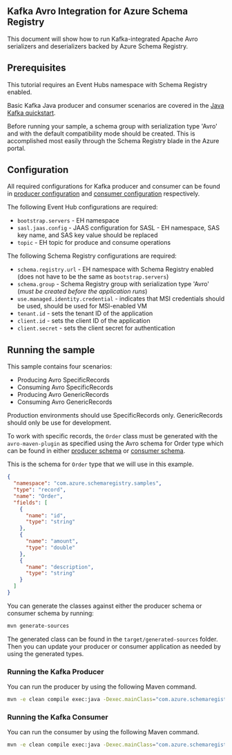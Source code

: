 ## Kafka Avro Integration for Azure Schema Registry
This document will show how to run Kafka-integrated Apache Avro serializers and deserializers backed by Azure Schema Registry. 

## Prerequisites
This tutorial requires an Event Hubs namespace with Schema Registry enabled.

Basic Kafka Java producer and consumer scenarios are covered in the [Java Kafka quickstart](https://github.com/Azure/azure-event-hubs-for-kafka/tree/master/quickstart/java).

Before running your sample, a schema group with serialization type 'Avro' and with the default compatibility mode should be created.  This is accomplished most easily through the Schema Registry blade in the Azure portal. 

## Configuration
All required configurations for Kafka producer and consumer can be found in [producer configuration](kafka-producer/src/main/resources/app.properties) and [consumer configuration](kafka-consumer/src/main/resources/app.properties) respectively. 



The following Event Hub configurations are required:
- `bootstrap.servers` - EH namespace 
- `sasl.jaas.config` - JAAS configuration for SASL - EH namespace, SAS key name, and SAS key value should be replaced
- `topic` - EH topic for produce and consume operations

The following Schema Registry configurations are required:
- `schema.registry.url` - EH namespace with Schema Registry enabled (does not have to be the same as `bootstrap.servers`)
- `schema.group` - Schema Registry group with serialization type 'Avro' (*must be created before the application runs*)
- `use.managed.identity.credential` - indicates that MSI credentials should be used, should be used for MSI-enabled VM
- `tenant.id` - sets the tenant ID of the application
- `client.id` - sets the client ID of the application
- `client.secret` - sets the client secret for authentication

## Running the sample

This sample contains four scenarios: 
- Producing Avro SpecificRecords  
- Consuming Avro SpecificRecords
- Producing Avro GenericRecords
- Consuming Avro GenericRecords

Production environments should use SpecificRecords only.  GenericRecords should only be use for development.

To work with specific records, the `Order` class must be generated with the `avro-maven-plugin` as specified using the Avro schema for Order type which can be found in either [producer schema](kafka-producer/src/main/resources/java/com/azure/schemaregistry/samples/Order.avsc) or [consumer schema](kafka-producer/src/main/resources/java/com/azure/schemaregistry/samples/Order.avsc).  

This is the schema for `Order` type that we will use in this example. 
```json
{
  "namespace": "com.azure.schemaregistry.samples",
  "type": "record",
  "name": "Order",
  "fields": [
    {
      "name": "id",
      "type": "string"
    },
    {
      "name": "amount",
      "type": "double"
    },
    {
      "name": "description",
      "type": "string"
    }
  ]
}
```

You can generate the classes against either the producer schema or consumer schema by running:
```bash
mvn generate-sources
```
The generated class can be found in the `target/generated-sources` folder.
Then you can update your producer or consumer application as needed by using the generated types. 


### Running the Kafka Producer 
You can run the producer by using the following Maven command. 

```bash
mvn -e clean compile exec:java -Dexec.mainClass="com.azure.schemaregistry.samples.producer.App"
```

### Running the Kafka Consumer 
You can run the consumer by using the following Maven command. 

```bash
mvn -e clean compile exec:java -Dexec.mainClass="com.azure.schemaregistry.samples.consumer.App"
```